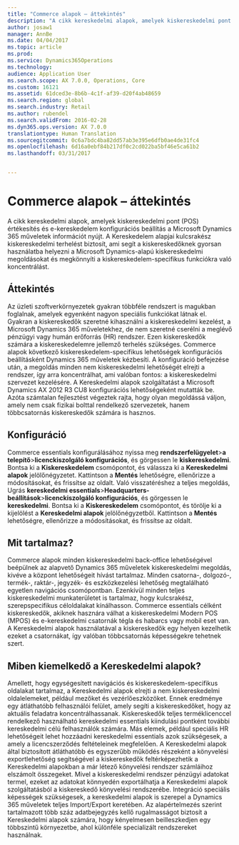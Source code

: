 ```yaml
---
title: "Commerce alapok – áttekintés"
description: "A cikk kereskedelmi alapok, amelyek kiskereskedelmi pont (POS) értékesítés és e-kereskedelem konfigurációs beállítás a Microsoft Dynamics 365 műveletek információt nyújt. A Kereskedelem alapjai kulcsrakész kiskereskedelmi terhelést biztosít, ami segít a kiskereskedőknek gyorsan használatba helyezni a Microsoft Dynamics-alapú kiskereskedelmi megoldásokat és megkönnyíti a kiskereskedelem-specifikus funkciókra való koncentrálást."
author: josaw1
manager: AnnBe
ms.date: 04/04/2017
ms.topic: article
ms.prod: 
ms.service: Dynamics365Operations
ms.technology: 
audience: Application User
ms.search.scope: AX 7.0.0, Operations, Core
ms.custom: 16121
ms.assetid: 61dced3e-8b6b-4c1f-af39-d20f4ab48659
ms.search.region: global
ms.search.industry: Retail
ms.author: rubendel
ms.search.validFrom: 2016-02-28
ms.dyn365.ops.version: AX 7.0.0
translationtype: Human Translation
ms.sourcegitcommit: 0c6a7bdc4ba82dd57ab3e395e6dfb0ae4de31fc4
ms.openlocfilehash: 6d16a0ebf84b217df0c2cd022ba5bf46e5ca61b2
ms.lasthandoff: 03/31/2017


---
```


# <a name="commerce-essentials-overview"></a>Commerce alapok – áttekintés

A cikk kereskedelmi alapok, amelyek kiskereskedelmi pont (POS) értékesítés és e-kereskedelem konfigurációs beállítás a Microsoft Dynamics 365 műveletek információt nyújt. A Kereskedelem alapjai kulcsrakész kiskereskedelmi terhelést biztosít, ami segít a kiskereskedőknek gyorsan használatba helyezni a Microsoft Dynamics-alapú kiskereskedelmi megoldásokat és megkönnyíti a kiskereskedelem-specifikus funkciókra való koncentrálást. 

<a name="overview"></a>Áttekintés
--------

Az üzleti szoftverkörnyezetek gyakran többféle rendszert is magukban foglalnak, amelyek egyenként nagyon speciális funkciókat látnak el. Gyakran a kiskereskedők szeretné kihasználni a kiskereskedelmi kezelést, a Microsoft Dynamics 365 műveletekhez, de nem szeretné cserélni a meglévő pénzügyi vagy humán erőforrás (HR) rendszer. Ezen kiskereskedők számára a kiskereskedelemre jellemző terhelés szükséges. Commerce alapok következő kiskereskedelem-specifikus lehetőségek konfigurációs beállításként Dynamics 365 műveletek kézbesíti. A konfiguráció befejezése után, a megoldás minden nem kiskereskedelmi lehetőségét elrejti a rendszer, így arra koncentrálhat, ami valóban fontos: a kiskereskedelmi szervezet kezelésére. A Kereskedelmi alapok szolgáltatást a Microsoft Dynamics AX 2012 R3 CU8 konfigurációs lehetőségeként mutatták be. Azóta számtalan fejlesztést végeztek rajta, hogy olyan megoldássá váljon, amely nem csak fizikai bolttal rendelkező szervezetek, hanem többcsatornás kiskereskedők számára is hasznos.

## <a name="configuration"></a>Konfiguráció
Commerce essentials konfigurálásához nyissa meg **rendszerfelügyelet**&gt;**a telepítő**&gt;**licenckiszolgáló konfigurációs**, és görgessen le **kiskereskedelmi**. Bontsa ki a **Kiskereskedelem** csomópontot, és válassza ki a **Kereskedelmi alapok** jelölőnégyzetet. Kattintson a **Mentés** lehetőségre, ellenőrizze a módosításokat, és frissítse az oldalt. Való visszatéréshez a teljes megoldás, Ugrás **kereskedelmi essentials**&gt;**Headquarters-beállítások**&gt;**licenckiszolgáló konfigurációs**, és görgessen le **kereskedelmi**. Bontsa ki a **Kiskereskedelem** csomópontot, és törölje ki a kijelölést a **Kereskedelmi alapok** jelölőnégyzetből. Kattintson a **Mentés** lehetőségre, ellenőrizze a módosításokat, és frissítse az oldalt.

## <a name="what-is-included"></a>Mit tartalmaz?
Commerce alapok minden kiskereskedelmi back-office lehetőségével beépülnek az alapvető Dynamics 365 műveletek kiskereskedelmi megoldás, kivéve a központ lehetőségeit hívást tartalmaz. Minden csatorna-, dolgozó-, termék-, raktár-, jegyzék- és eszközkezelési lehetőség megtalálható egyetlen navigációs csomópontban. Ezenkívül minden teljes kiskereskedelmi munkaterületet is tartalmaz, hogy kulcsrakész, szerepspecifikus céloldalakat kínálhasson. Commerce essentials célként kiskereskedők, akiknek hasznára válhat a kiskereskedelmi Modern POS (MPOS) és e-kereskedelmi csatornák tégla és habarcs vagy mobil eset van. A Kereskedelmi alapok használatával a kiskereskedők egy helyen kezelhetik ezeket a csatornákat, így valóban többcsatornás képességekre tehetnek szert.

## <a name="how-is-commerce-essentials-different"></a>Miben kiemelkedő a Kereskedelmi alapok?
Amellett, hogy egységesített navigációs és kiskereskedelem-specifikus oldalakat tartalmaz, a Kereskedelmi alapok elrejti a nem kiskereskedelmi oldalelemeket, például mezőket és vezérlőeszközöket. Ennek eredménye egy átláthatóbb felhasználói felület, amely segíti a kiskereskedőket, hogy az aktuális feladatra koncentrálhassanak. Kiskereskedők teljes terméklicenccel rendelkező használható kereskedelmi essentials kiindulási pontként további kereskedelmi célú felhasználók számára. Más elemek, például speciális HR lehetőségeit lehet hozzáadni kereskedelmi essentials azok szükségesek, a amely a licencszerződés feltételeinek megfelelően. A Kereskedelmi alapok által biztosított átláthatóbb és egyszerűbb működés részeként a könyvelési exportlehetőség segítségével a kiskereskedők feltérképezhetik a Kereskedelmi alapokban a már létező könyvelési rendszer számláihoz elszámolt összegeket. Mivel a kiskereskedelmi rendszer pénzügyi adatokat termel, ezeket az adatokat könnyedén exportálhatja a Kereskedelmi alapok szolgáltatásból a kiskereskedő könyvelési rendszerébe. Integráció speciális képességek szükségesek, a kereskedelmi alapok is szerepel a Dynamics 365 műveletek teljes Import/Export keretében. Az alapértelmezés szerint tartalmazott több száz adatbejegyzés kellő rugalmasságot biztosít a Kereskedelmi alapok számára, hogy kényelmesen beilleszkedjen egy többszintű környezetbe, ahol különféle specializált rendszereket használnak.



